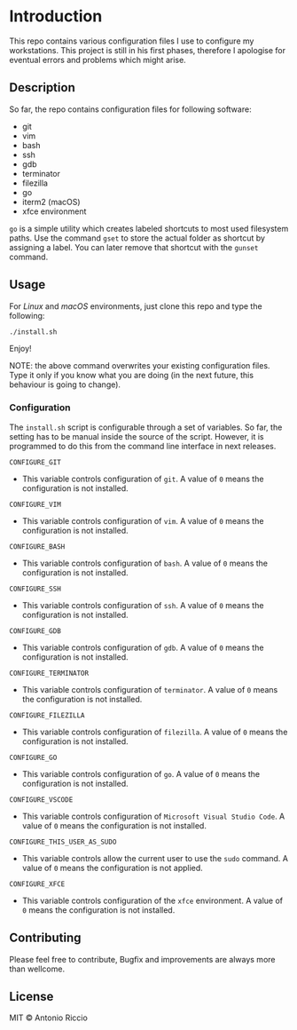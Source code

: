 # Introduction

This repo contains various configuration files I use to configure my workstations. This project is still in his first phases, therefore I apologise for eventual errors and problems which might arise.

## Description

So far, the repo contains configuration files for following software:

* git
* vim
* bash
* ssh
* gdb
* terminator
* filezilla
* go
* iterm2 (macOS)
* xfce environment

`go` is a simple utility which creates labeled shortcuts to most used filesystem paths. Use the command `gset` to store the actual folder as shortcut by assigning a label. You can later remove that shortcut with the `gunset` command.

## Usage

For *Linux* and *macOS* environments, just clone this repo and type the following:

```bash
./install.sh
```

Enjoy!

NOTE: the above command overwrites your existing configuration files. Type it only if you know what you are doing (in the next future, this behaviour is going to change).

### Configuration

The `install.sh` script is configurable through a set of variables. So far, the setting has to be manual inside the source of the script. However, it is programmed to do this from the command line interface in next releases.

`CONFIGURE_GIT`

* This variable controls configuration of `git`. A value of `0` means the configuration is not installed.

`CONFIGURE_VIM`

* This variable controls configuration of `vim`. A value of `0` means the configuration is not installed.

`CONFIGURE_BASH`

* This variable controls configuration of `bash`. A value of `0` means the configuration is not installed.

`CONFIGURE_SSH`

* This variable controls configuration of `ssh`. A value of `0` means the configuration is not installed.

`CONFIGURE_GDB`

* This variable controls configuration of `gdb`. A value of `0` means the configuration is not installed.

`CONFIGURE_TERMINATOR`

* This variable controls configuration of `terminator`. A value of `0` means the configuration is not installed.

`CONFIGURE_FILEZILLA`

* This variable controls configuration of `filezilla`. A value of `0` means the configuration is not installed.

`CONFIGURE_GO`

* This variable controls configuration of `go`. A value of `0` means the configuration is not installed.

`CONFIGURE_VSCODE`

* This variable controls configuration of `Microsoft Visual Studio Code`. A value of `0` means the configuration is not installed.

`CONFIGURE_THIS_USER_AS_SUDO`

* This variable controls allow the current user to use the `sudo` command. A value of `0` means the configuration is not applied.

`CONFIGURE_XFCE`

* This variable controls configuration of the `xfce` environment. A value of `0` means the configuration is not installed.

## Contributing

Please feel free to contribute, Bugfix and improvements are always more than wellcome.

## License

MIT © Antonio Riccio
